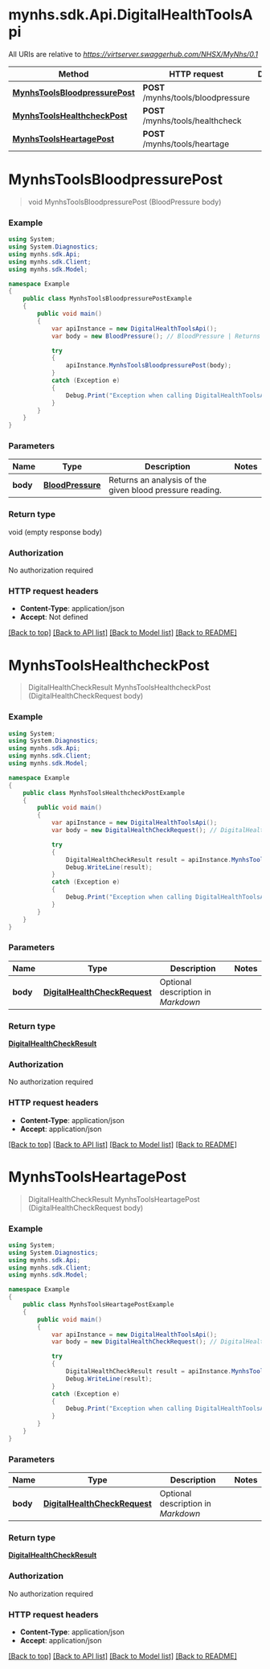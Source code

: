 # mynhs.sdk.Api.DigitalHealthToolsApi

All URIs are relative to *https://virtserver.swaggerhub.com/NHSX/MyNhs/0.1*

Method | HTTP request | Description
------------- | ------------- | -------------
[**MynhsToolsBloodpressurePost**](DigitalHealthToolsApi.md#mynhstoolsbloodpressurepost) | **POST** /mynhs/tools/bloodpressure | 
[**MynhsToolsHealthcheckPost**](DigitalHealthToolsApi.md#mynhstoolshealthcheckpost) | **POST** /mynhs/tools/healthcheck | 
[**MynhsToolsHeartagePost**](DigitalHealthToolsApi.md#mynhstoolsheartagepost) | **POST** /mynhs/tools/heartage | 

<a name="mynhstoolsbloodpressurepost"></a>
# **MynhsToolsBloodpressurePost**
> void MynhsToolsBloodpressurePost (BloodPressure body)



### Example
```csharp
using System;
using System.Diagnostics;
using mynhs.sdk.Api;
using mynhs.sdk.Client;
using mynhs.sdk.Model;

namespace Example
{
    public class MynhsToolsBloodpressurePostExample
    {
        public void main()
        {
            var apiInstance = new DigitalHealthToolsApi();
            var body = new BloodPressure(); // BloodPressure | Returns an analysis of the given blood pressure reading.

            try
            {
                apiInstance.MynhsToolsBloodpressurePost(body);
            }
            catch (Exception e)
            {
                Debug.Print("Exception when calling DigitalHealthToolsApi.MynhsToolsBloodpressurePost: " + e.Message );
            }
        }
    }
}
```

### Parameters

Name | Type | Description  | Notes
------------- | ------------- | ------------- | -------------
 **body** | [**BloodPressure**](BloodPressure.md)| Returns an analysis of the given blood pressure reading. | 

### Return type

void (empty response body)

### Authorization

No authorization required

### HTTP request headers

 - **Content-Type**: application/json
 - **Accept**: Not defined

[[Back to top]](#) [[Back to API list]](../README.md#documentation-for-api-endpoints) [[Back to Model list]](../README.md#documentation-for-models) [[Back to README]](../README.md)
<a name="mynhstoolshealthcheckpost"></a>
# **MynhsToolsHealthcheckPost**
> DigitalHealthCheckResult MynhsToolsHealthcheckPost (DigitalHealthCheckRequest body)



### Example
```csharp
using System;
using System.Diagnostics;
using mynhs.sdk.Api;
using mynhs.sdk.Client;
using mynhs.sdk.Model;

namespace Example
{
    public class MynhsToolsHealthcheckPostExample
    {
        public void main()
        {
            var apiInstance = new DigitalHealthToolsApi();
            var body = new DigitalHealthCheckRequest(); // DigitalHealthCheckRequest | Optional description in *Markdown*

            try
            {
                DigitalHealthCheckResult result = apiInstance.MynhsToolsHealthcheckPost(body);
                Debug.WriteLine(result);
            }
            catch (Exception e)
            {
                Debug.Print("Exception when calling DigitalHealthToolsApi.MynhsToolsHealthcheckPost: " + e.Message );
            }
        }
    }
}
```

### Parameters

Name | Type | Description  | Notes
------------- | ------------- | ------------- | -------------
 **body** | [**DigitalHealthCheckRequest**](DigitalHealthCheckRequest.md)| Optional description in *Markdown* | 

### Return type

[**DigitalHealthCheckResult**](DigitalHealthCheckResult.md)

### Authorization

No authorization required

### HTTP request headers

 - **Content-Type**: application/json
 - **Accept**: application/json

[[Back to top]](#) [[Back to API list]](../README.md#documentation-for-api-endpoints) [[Back to Model list]](../README.md#documentation-for-models) [[Back to README]](../README.md)
<a name="mynhstoolsheartagepost"></a>
# **MynhsToolsHeartagePost**
> DigitalHealthCheckResult MynhsToolsHeartagePost (DigitalHealthCheckRequest body)



### Example
```csharp
using System;
using System.Diagnostics;
using mynhs.sdk.Api;
using mynhs.sdk.Client;
using mynhs.sdk.Model;

namespace Example
{
    public class MynhsToolsHeartagePostExample
    {
        public void main()
        {
            var apiInstance = new DigitalHealthToolsApi();
            var body = new DigitalHealthCheckRequest(); // DigitalHealthCheckRequest | Optional description in *Markdown*

            try
            {
                DigitalHealthCheckResult result = apiInstance.MynhsToolsHeartagePost(body);
                Debug.WriteLine(result);
            }
            catch (Exception e)
            {
                Debug.Print("Exception when calling DigitalHealthToolsApi.MynhsToolsHeartagePost: " + e.Message );
            }
        }
    }
}
```

### Parameters

Name | Type | Description  | Notes
------------- | ------------- | ------------- | -------------
 **body** | [**DigitalHealthCheckRequest**](DigitalHealthCheckRequest.md)| Optional description in *Markdown* | 

### Return type

[**DigitalHealthCheckResult**](DigitalHealthCheckResult.md)

### Authorization

No authorization required

### HTTP request headers

 - **Content-Type**: application/json
 - **Accept**: application/json

[[Back to top]](#) [[Back to API list]](../README.md#documentation-for-api-endpoints) [[Back to Model list]](../README.md#documentation-for-models) [[Back to README]](../README.md)
